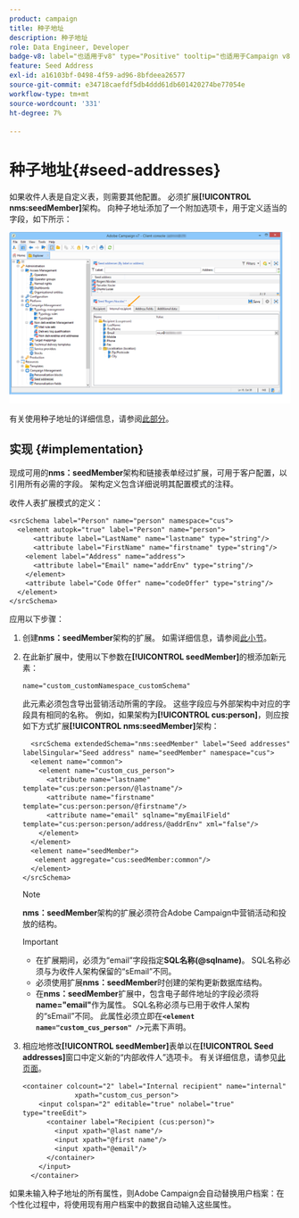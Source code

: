 ```yaml
---
product: campaign
title: 种子地址
description: 种子地址
role: Data Engineer, Developer
badge-v8: label="也适用于v8" type="Positive" tooltip="也适用于Campaign v8"
feature: Seed Address
exl-id: a16103bf-0498-4f59-ad96-8bfdeea26577
source-git-commit: e34718caefdf5db4ddd61db601420274be77054e
workflow-type: tm+mt
source-wordcount: '331'
ht-degree: 7%

---
```


# 种子地址{#seed-addresses}



如果收件人表是自定义表，则需要其他配置。 必须扩展&#x200B;**[!UICONTROL nms:seedMember]**&#x200B;架构。 向种子地址添加了一个附加选项卡，用于定义适当的字段，如下所示：

![](assets/s_ncs_user_seedlist_new_tab.png)

有关使用种子地址的详细信息，请参阅[此部分](../../delivery/using/about-seed-addresses.md)。

## 实现 {#implementation}

现成可用的&#x200B;**nms：seedMember**&#x200B;架构和链接表单经过扩展，可用于客户配置，以引用所有必需的字段。 架构定义包含详细说明其配置模式的注释。

收件人表扩展模式的定义：

```
<srcSchema label="Person" name="person" namespace="cus">
  <element autopk="true" label="Person" name="person">
      <attribute label="LastName" name="lastname" type="string"/>
      <attribute label="FirstName" name="firstname" type="string"/>
    <element label="Address" name="address">
      <attribute label="Email" name="addrEnv" type="string"/>
    </element>
    <attribute label="Code Offer" name="codeOffer" type="string"/>
  </element>
</srcSchema>
```

应用以下步骤：

1. 创建&#x200B;**nms：seedMember**&#x200B;架构的扩展。 如需详细信息，请参阅[此小节](../../configuration/using/extending-a-schema.md)。
1. 在此新扩展中，使用以下参数在&#x200B;**[!UICONTROL seedMember]**&#x200B;的根添加新元素：

   ```
   name="custom_customNamespace_customSchema"
   ```

   此元素必须包含导出营销活动所需的字段。 这些字段应与外部架构中对应的字段具有相同的名称。 例如，如果架构为&#x200B;**[!UICONTROL cus:person]**，则应按如下方式扩展&#x200B;**[!UICONTROL nms:seedMember]**&#x200B;架构：

   ```
     <srcSchema extendedSchema="nms:seedMember" label="Seed addresses" labelSingular="Seed address" name="seedMember" namespace="cus">
     <element name="common">
       <element name="custom_cus_person">
         <attribute name="lastname" template="cus:person:person/@lastname"/>
         <attribute name="firstname" template="cus:person:person/@firstname"/>
         <attribute name="email" sqlname="myEmailField" template="cus:person:person/address/@addrEnv" xml="false"/>
       </element>
     </element>
     <element name="seedMember">
      <element aggregate="cus:seedMember:common"/>
     </element>
   </srcSchema>
   ```

   >[!NOTE]
   >
   >**nms：seedMember**&#x200B;架构的扩展必须符合Adobe Campaign中营销活动和投放的结构。

   >[!IMPORTANT]
   >
   >
   >    
   >    
   >    * 在扩展期间，必须为“email”字段指定&#x200B;**SQL名称(@sqlname)**。 SQL名称必须与为收件人架构保留的“sEmail”不同。
   >    * 必须使用扩展&#x200B;**nms：seedMember**&#x200B;时创建的架构更新数据库结构。
   >    * 在&#x200B;**nms：seedMember**&#x200B;扩展中，包含电子邮件地址的字段必须将&#x200B;**name=&quot;email&quot;**&#x200B;作为属性。 SQL名称必须与已用于收件人架构的“sEmail”不同。 此属性必须立即在&#x200B;**`<element name="custom_cus_person" />`**&#x200B;元素下声明。
   >    
   >

1. 相应地修改&#x200B;**[!UICONTROL seedMember]**&#x200B;表单以在&#x200B;**[!UICONTROL Seed addresses]**&#x200B;窗口中定义新的“内部收件人”选项卡。 有关详细信息，请参见[此页面](../../configuration/using/form-structure.md)。

   ```
   <container colcount="2" label="Internal recipient" name="internal"
                xpath="custom_cus_person">
       <input colspan="2" editable="true" nolabel="true" type="treeEdit">
         <container label="Recipient (cus:person)">
           <input xpath="@last name"/>
           <input xpath="@first name"/>
           <input xpath="@email"/>
         </container>
       </input>
     </container>
   ```

如果未输入种子地址的所有属性，则Adobe Campaign会自动替换用户档案：在个性化过程中，将使用现有用户档案中的数据自动输入这些属性。
